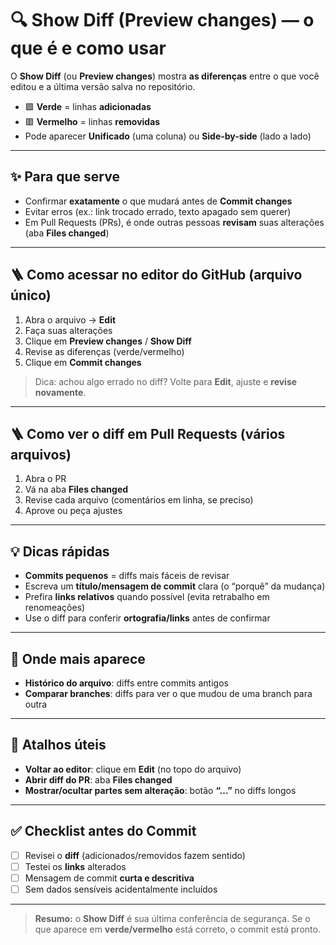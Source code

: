 # 🔍 Show Diff (Preview changes) — o que é e como usar

O **Show Diff** (ou **Preview changes**) mostra **as diferenças** entre o que você editou e a última versão salva no repositório.

- 🟩 **Verde** = linhas **adicionadas**
- 🟥 **Vermelho** = linhas **removidas**
- Pode aparecer **Unificado** (uma coluna) ou **Side-by-side** (lado a lado)

---

## ✨ Para que serve
- Confirmar **exatamente** o que mudará antes de **Commit changes**
- Evitar erros (ex.: link trocado errado, texto apagado sem querer)
- Em Pull Requests (PRs), é onde outras pessoas **revisam** suas alterações (aba **Files changed**)

---

## 🪜 Como acessar no editor do GitHub (arquivo único)
1. Abra o arquivo → **Edit**  
2. Faça suas alterações  
3. Clique em **Preview changes** / **Show Diff**  
4. Revise as diferenças (verde/vermelho)  
5. Clique em **Commit changes**

> Dica: achou algo errado no diff? Volte para **Edit**, ajuste e **revise novamente**.

---

## 🪜 Como ver o diff em Pull Requests (vários arquivos)
1. Abra o PR  
2. Vá na aba **Files changed**  
3. Revise cada arquivo (comentários em linha, se preciso)  
4. Aprove ou peça ajustes

---

## 💡 Dicas rápidas
- **Commits pequenos** = diffs mais fáceis de revisar  
- Escreva um **título/mensagem de commit** clara (o “porquê” da mudança)  
- Prefira **links relativos** quando possível (evita retrabalho em renomeações)  
- Use o diff para conferir **ortografia/links** antes de confirmar

---

## 🧭 Onde mais aparece
- **Histórico do arquivo**: diffs entre commits antigos  
- **Comparar branches**: diffs para ver o que mudou de uma branch para outra

---

## 🧰 Atalhos úteis
- **Voltar ao editor**: clique em **Edit** (no topo do arquivo)
- **Abrir diff do PR**: aba **Files changed**
- **Mostrar/ocultar partes sem alteração**: botão **“…”** no diffs longos

---

## ✅ Checklist antes do Commit
- [ ] Revisei o **diff** (adicionados/removidos fazem sentido)
- [ ] Testei os **links** alterados
- [ ] Mensagem de commit **curta e descritiva**
- [ ] Sem dados sensíveis acidentalmente incluídos

---

> **Resumo:** o **Show Diff** é sua última conferência de segurança. Se o que aparece em **verde/vermelho** está correto, o commit está pronto. 

